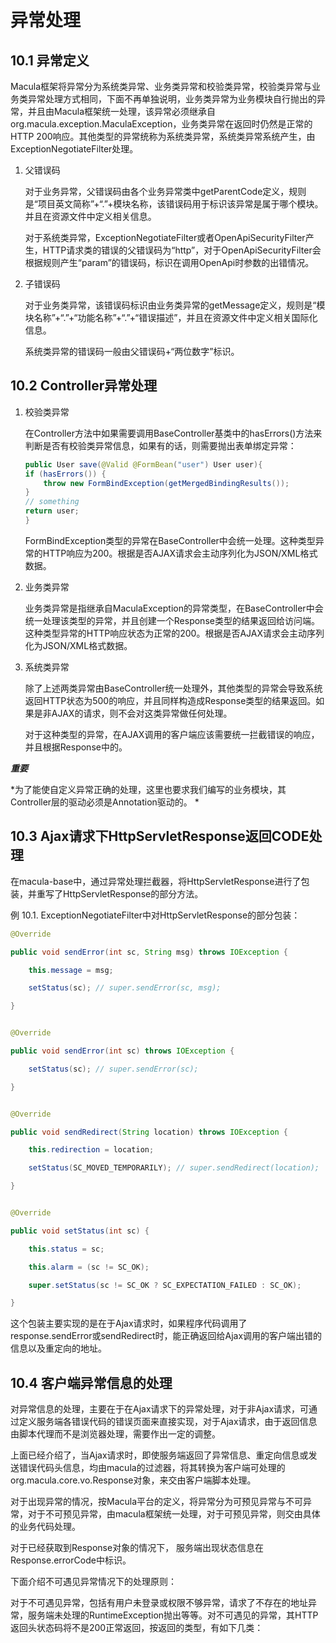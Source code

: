 # 异常处理

## 10.1 异常定义

Macula框架将异常分为系统类异常、业务类异常和校验类异常，校验类异常与业务类异常处理方式相同，下面不再单独说明，业务类异常为业务模块自行抛出的异常，并且由Macula框架统一处理，该异常必须继承自org.macula.exception.MaculaException，业务类异常在返回时仍然是正常的HTTP 200响应。其他类型的异常统称为系统类异常，系统类异常系统产生，由ExceptionNegotiateFilter处理。

1. 父错误码

    对于业务异常，父错误码由各个业务异常类中getParentCode定义，规则是“项目英文简称”+“.”+模块名称，该错误码用于标识该异常是属于哪个模块。并且在资源文件中定义相关信息。

    对于系统类异常，ExceptionNegotiateFilter或者OpenApiSecurityFilter产生，HTTP请求类的错误的父错误码为“http”，对于OpenApiSecurityFilter会根据规则产生“param”的错误码，标识在调用OpenApi时参数的出错情况。
    
2. 子错误码

    对于业务类异常，该错误码标识由业务类异常的getMessage定义，规则是“模块名称”+“.”+“功能名称”+“.”+“错误描述”，并且在资源文件中定义相关国际化信息。
    
    系统类异常的错误码一般由父错误码+“两位数字”标识。

## 10.2 Controller异常处理

1. 校验类异常

    在Controller方法中如果需要调用BaseController基类中的hasErrors()方法来判断是否有校验类异常信息，如果有的话，则需要抛出表单绑定异常：
    ```java
    public User save(@Valid @FormBean("user") User user){
    if (hasErrors()) {
        throw new FormBindException(getMergedBindingResults());
    }
    // something
    return user;
    }          
    ```
    
    FormBindException类型的异常在BaseController中会统一处理。这种类型异常的HTTP响应为200。根据是否AJAX请求会主动序列化为JSON/XML格式数据。

2. 业务类异常

    业务类异常是指继承自MaculaException的异常类型，在BaseController中会统一处理该类型的异常，并且创建一个Response类型的结果返回给访问端。这种类型异常的HTTP响应状态为正常的200。根据是否AJAX请求会主动序列化为JSON/XML格式数据。
    
3. 系统类异常

    除了上述两类异常由BaseController统一处理外，其他类型的异常会导致系统返回HTTP状态为500的响应，并且同样构造成Response类型的结果返回。如果是非AJAX的请求，则不会对这类异常做任何处理。
    
    对于这种类型的异常，在AJAX调用的客户端应该需要统一拦截错误的响应，并且根据Response中的。
    
***重要***

*为了能使自定义异常正确的处理，这里也要求我们编写的业务模块，其Controller层的驱动必须是Annotation驱动的。  *

## 10.3 Ajax请求下HttpServletResponse返回CODE处理

在macula-base中，通过异常处理拦截器，将HttpServletResponse进行了包装，并重写了HttpServletResponse的部分方法。

例 10.1. ExceptionNegotiateFilter中对HttpServletResponse的部分包装：

```java
@Override

public void sendError(int sc, String msg) throws IOException {

    this.message = msg;

    setStatus(sc); // super.sendError(sc, msg);

}


@Override

public void sendError(int sc) throws IOException {

    setStatus(sc); // super.sendError(sc);

}


@Override

public void sendRedirect(String location) throws IOException {

    this.redirection = location;

    setStatus(SC_MOVED_TEMPORARILY); // super.sendRedirect(location);

}


@Override

public void setStatus(int sc) {

    this.status = sc;

    this.alarm = (sc != SC_OK);

    super.setStatus(sc != SC_OK ? SC_EXPECTATION_FAILED : SC_OK);

}
```

这个包装主要实现的是在于Ajax请求时，如果程序代码调用了response.sendError或sendRedirect时，能正确返回给Ajax调用的客户端出错的信息以及重定向的地址。

## 10.4 客户端异常信息的处理

对异常信息的处理，主要在于在Ajax请求下的异常处理，对于非Ajax请求，可通过定义服务端各错误代码的错误页面来直接实现，对于Ajax请求，由于返回信息由脚本代理而不是浏览器处理，需要作出一定的调整。

上面已经介绍了，当Ajax请求时，即使服务端返回了异常信息、重定向信息或发送错误代码头信息，均由macula的过滤器，将其转换为客户端可处理的org.macula.core.vo.Response对象，来交由客户端脚本处理。

对于出现异常的情况，按Macula平台的定义，将异常分为可预见异常与不可异常，对于不可预见异常，由macula框架统一处理，对于可预见异常，则交由具体的业务代码处理。

对于已经获取到Response对象的情况下， 服务端出现状态信息在Response.errorCode中标识。

下面介绍不可遇见异常情况下的处理原则：

对于不可遇见异常，包括有用户未登录或权限不够异常，请求了不存在的地址异常，服务端未处理的RuntimeException抛出等等。对不可遇见的异常，其HTTP返回头状态码将不是200正常返回，按返回的类型，有如下几类：




